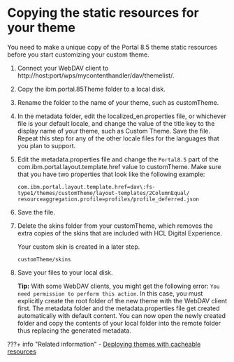 # Copying the static resources for your theme

You need to make a unique copy of the Portal 8.5 theme static resources before you start customizing your custom theme.

1.  Connect your WebDAV client to http://host:port/wps/mycontenthandler/dav/themelist/.

2.  Copy the ibm.portal.85Theme folder to a local disk.

3.  Rename the folder to the name of your theme, such as customTheme.

4.  In the metadata folder, edit the localized\_en.properties file, or whichever file is your default locale, and change the value of the title key to the display name of your theme, such as Custom Theme. Save the file. Repeat this step for any of the other locale files for the languages that you plan to support.

5.  Edit the metadata.properties file and change the `Portal8.5` part of the com.ibm.portal.layout.template.href value to customTheme. Make sure that you have two properties that look like the following example:

    ```
    com.ibm.portal.layout.template.href=dav\:fs-type1/themes/customTheme/layout-templates/2ColumnEqual/
    resourceaggregation.profile=profiles/profile_deferred.json
    ```

6.  Save the file.

7.  Delete the skins folder from your customTheme, which removes the extra copies of the skins that are included with HCL Digital Experience.

    Your custom skin is created in a later step.

    ```
    customTheme/skins
    ```

8.  Save your files to your local disk.

    **Tip:** With some WebDAV clients, you might get the following error: `You need permission to perform this action`. In this case, you must explicitly create the root folder of the new theme with the WebDAV client first. The metadata folder and the metadata.properties file get created automatically with default content. You can now open the newly created folder and copy the contents of your local folder into the remote folder thus replacing the generated metadata.



???+ info "Related information"
    - [Deploying themes with cacheable resources](../../../../manage_theme_capabilities/themeopt_mod_adminmod.md)

